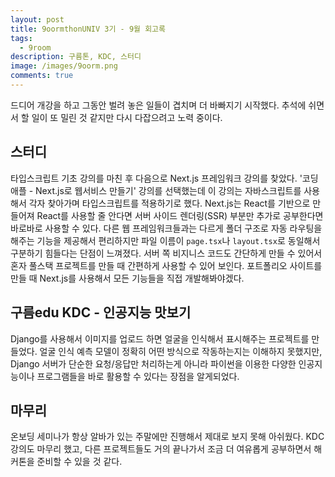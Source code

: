 ```yaml
---
layout: post
title: 9oormthonUNIV 3기 - 9월 회고록
tags:
  - 9room
description: 구름톤, KDC, 스터디
image: /images/9oorm.png
comments: true
---
```


드디어 개강을 하고 그동안 벌려 놓은 일들이 겹치며 더 바빠지기 시작했다.
추석에 쉬면서 할 일이 또 밀린 것 같지만 다시 다잡으려고 노력 중이다.

## 스터디

타입스크립트 기초 강의를 마친 후 다음으로 Next.js 프레임워크 강의를 찾았다.
'코딩애플 - Next.js로 웹서비스 만들기' 강의를 선택했는데 이 강의는 자바스크립트를 사용해서 각자 찾아가며 타입스크립트를 적용하기로 했다.
Next.js는 React를 기반으로 만들어져 React를 사용할 줄 안다면 서버 사이드 렌더링(SSR) 부분만 추가로 공부한다면 바로바로 사용할 수 있다.
다른 웹 프레임워크들과는 다르게 폴더 구조로 자동 라우팅을 해주는 기능을 제공해서 편리하지만 파일 이름이 `page.tsx`나 `layout.tsx`로 동일해서 구분하기 힘들다는 단점이 느껴졌다.
서버 쪽 비지니스 코드도 간단하게 만들 수 있어서 혼자 풀스택 프로젝트를 만들 때 간편하게 사용할 수 있어 보인다.
포트폴리오 사이트를 만들 때 Next.js를 사용해서 모든 기능들을 직접 개발해봐야겠다.

## 구름edu KDC - 인공지능 맛보기

Django를 사용해서 이미지를 업로드 하면 얼굴을 인식해서 표시해주는 프로젝트를 만들었다.
얼굴 인식 예측 모델이 정확히 어떤 방식으로 작동하는지는 이해하지 못했지만, Django 서버가 단순한 요청/응답만 처리하는게 아니라 파이썬을 이용한 다양한 인공지능이나 프로그램들을 바로 활용할 수 있다는 장점을 알게되었다.


## 마무리

온보딩 세미나가 항상 알바가 있는 주말에만 진행해서 제대로 보지 못해 아쉬웠다.
KDC 강의도 마무리 했고, 다른 프로젝트들도 거의 끝나가서 조금 더 여유롭게 공부하면서 해커톤을 준비할 수 있을 것 같다.

